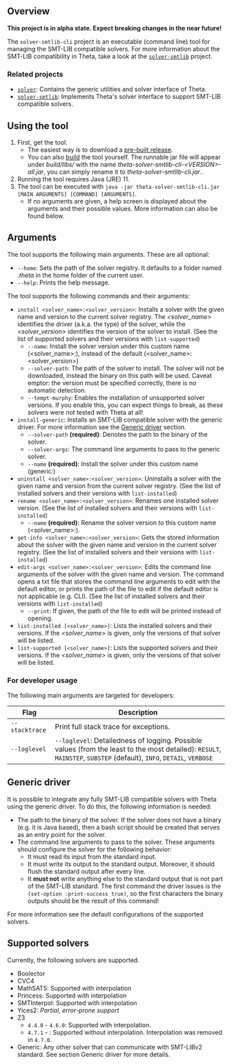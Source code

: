 ## Overview

**This project is in alpha state. Expect breaking changes in the near future!**

The `solver-smtlib-cli` project is an executable (command line) tool for managing the SMT-LIB compatible solvers.
For more information about the SMT-LIB compatibility in Theta, take a look at the [`solver-smtlib`](../solver-smtlib/README.md) project.

### Related projects

* [`solver`](../solver/README.md): Contains the generic utilities and solver interface of Theta.
* [`solver-smtlib`](../solver-smtlib/README.md): Implements Theta's solver interface to support SMT-LIB compatible solvers.

## Using the tool

1. First, get the tool.
    * The easiest way is to download a [pre-built release](https://github.com/ftsrg/theta/releases).
    * You can also [build](../../../doc/Build.md) the tool yourself. The runnable jar file will appear under _build/libs/_ with the name _theta-solver-smtlib-cli-\<VERSION\>-all.jar_, you can simply rename it to _theta-solver-smtlib-cli.jar_..
2. Running the tool requires Java (JRE) 11.
3. The tool can be executed with `java -jar theta-solver-smtlib-cli.jar [MAIN ARGUMENTS] [COMMAND] [ARGUMENTS]`.
    * If no arguments are given, a help screen is displayed about the arguments and their possible values.
    More information can also be found below.

## Arguments

The tool supports the following main arguments. These are all optional:
* `--home`: Sets the path of the solver registry. It defaults to a folder named _.theta_ in the home folder of the current user.
* `--help`: Prints the help message.

The tool supports the following commands and their arguments:

* `install <solver_name>:<solver_version>`: Installs a solver with the given name and version to the current solver registry. The _<solver_name>_ identifies the driver (a.k.a. the type) of the solver, while the _<solver_version>_ identifies the version of the solver to install. (See the list of supported solvers and their versions with `list-supported`)
    * `--name`: Install the solver version under this custom name (<solver_name>:<name>), instead of the default (<solver_name>:<solver_version>)
    * `--solver-path`: The path of the solver to install. The solver will not be downloaded, instead the binary on this path will be used. Caveat emptor: the version must be specified correctly, there is no automatic detection.
    * `--tempt-murphy`: Enables the installation of unsupported solver versions. If you enable this, you can expect things to break, as these solvers were not tested with Theta at all!
* `install-generic`: Installs an SMT-LIB compatible solver with the generic driver. For more information see the [Generic driver](#Generic-driver) section.
    * `--solver-path` **(required)**: Denotes the path to the binary of the solver.
    * `--solver-args`: The command line arguments to pass to the generic solver.
    * `--name` **(required)**: Install the solver under this custom name (generic:<name>)
* `uninstall <solver_name>:<solver_version>`: Uninstalls a solver with the given name and version from the current solver registry. (See the list of installed solvers and their versions with `list-installed`)
* `rename <solver_name>:<solver_version>`: Renames one installed solver version. (See the list of installed solvers and their versions with `list-installed`)
  * `--name` **(required)**: Rename the solver version to this custom name (<solver_name>:<name>).
* `get-info <solver_name>:<solver_version>`: Gets the stored information about the solver with the given name and version in the current solver registry. (See the list of installed solvers and their versions with `list-installed`)
* `edit-args <solver_name>:<solver_version>`: Edits the command line arguments of the solver with the given name and version. The command opens a txt file that stores the command line arguments to edit with the default editor, or prints the path of the file to edit if the default editor is not applicable (e.g. CLI). (See the list of installed solvers and their versions with `list-installed`) 
    * `--print`: If given, the path of the file to edit will be printed instead of opening.
* `list-installed [<solver_name>]`: Lists the installed solvers and their versions. If the _<solver_name>_ is given, only the versions of that solver will be listed.
* `list-supported [<solver_name>]`: Lists the supported solvers and their versions. If the _<solver_name>_ is given, only the versions of that solver will be listed.

### For developer usage

The following main arguments are targeted for developers:

| Flag | Description |
|---|---|
| `--stacktrace` | Print full stack trace for exceptions. |
| `--loglevel` | `--loglevel`: Detailedness of logging. Possible values (from the least to the most detailed): `RESULT`, `MAINSTEP`, `SUBSTEP` (default), `INFO`, `DETAIL`, `VERBOSE` |

## Generic driver

It is possible to integrate any fully SMT-LIB compatible solvers with Theta using the generic driver. To do this, the following information is needed:

* The path to the binary of the solver. If the solver does not have a binary (e.g. it is Java based), then a bash script should be created that serves as an entry point for the solver.
* The command line arguments to pass to the solver. These arguments should configure the solver for the following behavior:
    * It must read its input from the standard input.
    * It must write its output to the standard output. Moreover, it should flush the standard output after every line.
    * It **must not** write anything else to the standard output that is not part of the SMT-LIB standard. The first command the driver issues is the `(set-option :print-success true)`, so the first characters the binary outputs should be the result of this command!
    
For more information see the default configurations of the supported solvers.

## Supported solvers

Currently, the following solvers are supported.

* Boolector
* CVC4
* MathSAT5: Supported with interpolation
* Princess: Supported with interpolation
* SMTInterpol: Supported with interpolation
* Yices2: _Partial, error-prone support_
* Z3
    * `4.4.0` - `4.6.0`: Supported with interpolation.
    * `4.7.1` - : Supported without interpolation. Interpolation was removed in `4.7.0`.
* Generic: Any other solver that can communicate with SMT-LIBv2 standard. See section Generic driver for more details.
